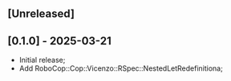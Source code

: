 ## [Unreleased]

## [0.1.0] - 2025-03-21

- Initial release;
- Add RoboCop::Cop::Vicenzo::RSpec::NestedLetRedefinitiona;
